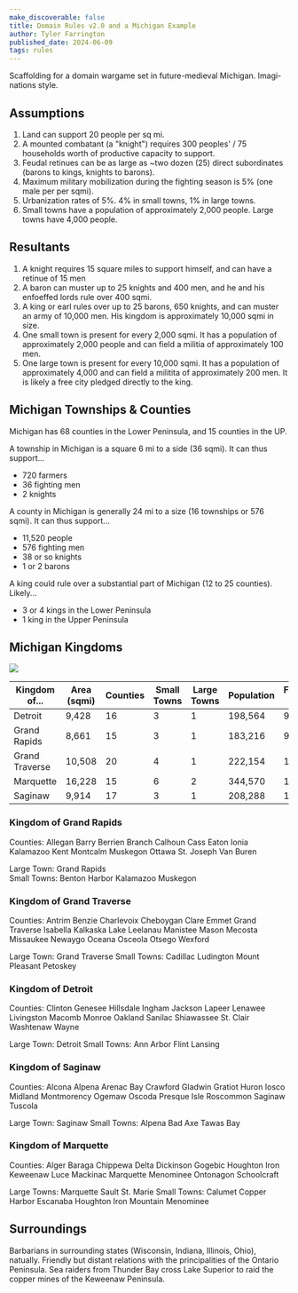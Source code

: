 ```yaml
---
make_discoverable: false
title: Domain Rules v2.0 and a Michigan Example
author: Tyler Farrington
published_date: 2024-06-09
tags: rules
---
```


Scaffolding for a domain wargame set in future-medieval Michigan. Imagi-nations style.

## Assumptions

1. Land can support 20 people per sq mi.
2. A mounted combatant (a "knight") requires 300 peoples' / 75 households worth of productive capacity to support.
3. Feudal retinues can be as large as ~two dozen (25) direct subordinates (barons to kings, knights to barons).
4. Maximum military mobilization during the fighting season is 5% (one male per per sqmi).
5. Urbanization rates of 5%. 4% in small towns, 1% in large towns.
6. Small towns have a population of approximately 2,000 people. Large towns have 4,000 people.

## Resultants

1. A knight requires 15 square miles to support himself, and can have a retinue of 15 men
2. A baron can muster up to 25 knights and 400 men, and he and his enfoeffed lords rule over 400 sqmi.
3. A king or earl rules over up to 25 barons, 650 knights, and can muster an army of 10,000 men. His kingdom is approximately 10,000 sqmi in size.
4. One small town is present for every 2,000 sqmi. It has a population of approximately 2,000 people and can field a militia of approximately 100 men.
5. One large town is present for every 10,000 sqmi. It has a population of approximately 4,000 and can field a militita of approximately 200 men. It is likely a free city pledged directly to the king.

## Michigan Townships & Counties

Michigan has 68 counties in the Lower Peninsula, and 15 counties in the UP.

A township in Michigan is a square 6 mi to a side (36 sqmi). It can thus support...

* 720 farmers
* 36 fighting men
* 2 knights

A county in Michigan is generally 24 mi to a size (16 townships or 576 sqmi). It can thus support...

* 11,520 people
* 576 fighting men
* 38 or so knights
* 1 or 2 barons

A king could rule over a substantial part of Michigan (12 to 25 counties). Likely...

* 3 or 4 kings in the Lower Peninsula
* 1 king in the Upper Peninsula

## Michigan Kingdoms

![](../assets/img/MIcounties.png)

| Kingdom of...  | Area (sqmi) | Counties | Small Towns | Large Towns | Population | Fighting Men | Knights | Barons |
|----------------|-------------|----------|-------------|-------------|------------|--------------|---------|--------|
| Detroit        | 9,428       | 16       | 3           | 1           | 198,564    | 9,929        | 629     | 22     |
| Grand Rapids   | 8,661       | 15       | 3           | 1           | 183,216    | 9,162        | 576     | 19     |
| Grand Traverse | 10,508      | 20       | 4           | 1           | 222,154    | 11,105       | 700     | 22     |
| Marquette      | 16,228      | 15       | 6           | 2           | 344,570    | 17,229       | 1,082   | 41     |
| Saginaw        | 9,914       | 17       | 3           | 1           | 208,288    | 10,417       | 661     | 22     |

### Kingdom of Grand Rapids

Counties:
Allegan
Barry
Berrien
Branch
Calhoun
Cass
Eaton
Ionia
Kalamazoo
Kent
Montcalm
Muskegon
Ottawa
St. Joseph
Van Buren

Large Town:	Grand Rapids  
Small Towns:	Benton Harbor
Kalamazoo
Muskegon

### Kingdom of Grand Traverse

Counties:
Antrim
Benzie
Charlevoix
Cheboygan
Clare
Emmet
Grand Traverse
Isabella
Kalkaska
Lake
Leelanau
Manistee
Mason
Mecosta
Missaukee
Newaygo
Oceana
Osceola
Otsego
Wexford

Large Town:	Grand Traverse
Small Towns:	Cadillac
Ludington
Mount Pleasant
Petoskey

### Kingdom of Detroit

Counties: 
Clinton
Genesee
Hillsdale
Ingham
Jackson
Lapeer
Lenawee
Livingston
Macomb
Monroe
Oakland
Sanilac
Shiawassee
St. Clair
Washtenaw
Wayne

Large Town:	Detroit
Small Towns:	Ann Arbor
Flint
Lansing

### Kingdom of Saginaw

Counties:
Alcona
Alpena
Arenac
Bay
Crawford
Gladwin
Gratiot
Huron
Iosco
Midland
Montmorency
Ogemaw
Oscoda
Presque Isle
Roscommon
Saginaw
Tuscola

Large Town:	Saginaw
Small Towns:	Alpena
Bad Axe
Tawas Bay

### Kingdom of Marquette

Counties:
Alger
Baraga
Chippewa
Delta
Dickinson
Gogebic
Houghton
Iron
Keweenaw
Luce
Mackinac
Marquette
Menominee
Ontonagon
Schoolcraft

Large Towns:	Marquette
Sault St. Marie
Small Towns:	Calumet
Copper Harbor
Escanaba
Houghton
Iron Mountain
Menominee

## Surroundings

Barbarians in surrounding states (Wisconsin, Indiana, Illinois, Ohio), natually. Friendly but distant relations with the principalities of the Ontario Peninsula. Sea raiders from Thunder Bay cross Lake Superior to raid the copper mines of the Keweenaw Peninsula.
